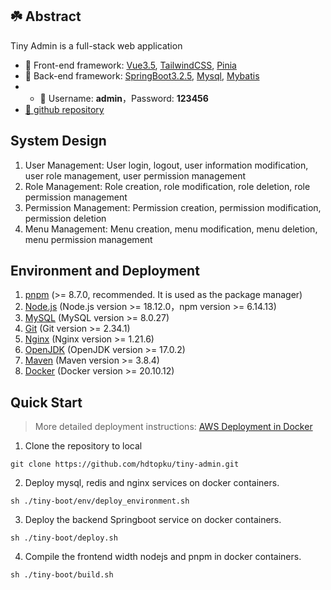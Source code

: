 ## ☘️ Abstract
Tiny Admin is a full-stack web application
- 🍁 Front-end framework: [Vue3.5](https://cn.vuejs.org/), [TailwindCSS](https://tailwindcss.com/), [Pinia](https://pinia.vuejs.org/)
- 🍂 Back-end framework: [SpringBoot3.2.5](https://spring.io/), [Mysql](https://www.mysql.com/), [Mybatis](https://mybatis.org/mybatis-3/)
- - 🍃 Username: **admin**，Password: **123456**
- [🪹 github repository](https://github.com/hdtopku/tiny-admin)

## System Design
1. User Management: User login, logout, user information modification, user role management, user permission management
2. Role Management: Role creation, role modification, role deletion, role permission management
3. Permission Management: Permission creation, permission modification, permission deletion
4. Menu Management: Menu creation, menu modification, menu deletion, menu permission management

## Environment and Deployment
1. [pnpm](https://github.com/pnpm/pnpm/) (>= 8.7.0, recommended. It is used as the package manager)
2. [Node.js](https://nodejs.org/) (Node.js version >= 18.12.0，npm version >= 6.14.13)
3. [MySQL](https://www.mysql.com/) (MySQL version >= 8.0.27)
4. [Git](https://git-scm.com/) (Git version >= 2.34.1)
5. [Nginx](https://nginx.org/) (Nginx version >= 1.21.6)
6. [OpenJDK](https://openjdk.java.net/) (OpenJDK version >= 17.0.2)
7. [Maven](https://maven.apache.org/) (Maven version >= 3.8.4)
8. [Docker](https://www.docker.com/) (Docker version >= 20.10.12)

## Quick Start

> More detailed deployment instructions: [AWS Deployment in Docker](https://i7u0jn0r7j0.jp.larksuite.com/wiki/FT6owCCYRiTFj0kRQBKjWJtypac)

1. Clone the repository to local
```
git clone https://github.com/hdtopku/tiny-admin.git
```

2. Deploy mysql, redis and nginx services on docker containers.
```
sh ./tiny-boot/env/deploy_environment.sh
```

3. Deploy the backend Springboot service on docker containers.
```
sh ./tiny-boot/deploy.sh
```

4. Compile the frontend width nodejs and pnpm in docker containers.
```
sh ./tiny-boot/build.sh
```


